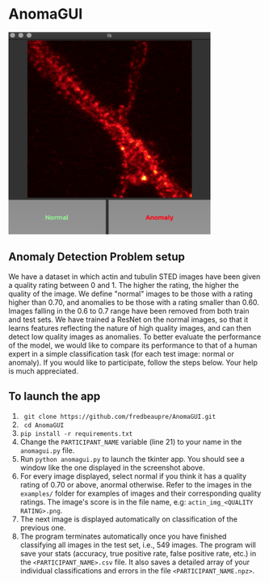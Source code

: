 # AnomaGUI

<img src="https://github.com/fredbeaupre/AnomaGUI/blob/master/anomaguiApp.png" width="400" height="400" margin="auto">

## Anomaly Detection Problem setup

We have a dataset in which actin and tubulin STED images have been given a quality rating between 0 and 1. The higher the rating, the higher the quality of the image. We define "normal" images to be those with a rating higher than 0.70, and anomalies to be those with a rating smaller than 0.60. Images falling in the 0.6 to 0.7 range have been removed from both train and test sets. We have trained a ResNet on the normal images, so that it learns features reflecting the nature of high quality images, and can then detect low quality images as anomalies. To better evaluate the performance of the model, we would like to compare its performance to that of a human expert in a simple classification task (for each test image: normal or anomaly). If you would like to participate, follow the steps below. Your help is much appreciated.

## To launch the app

1. ` git clone https://github.com/fredbeaupre/AnomaGUI.git`
2. ` cd AnomaGUI`
3. `pip install -r requirements.txt`
4. Change the `PARTICIPANT_NAME` variable (line 21) to your name in the `anomagui.py` file.
5. Run `python anomagui.py` to launch the tkinter app. You should see a window like the one displayed in the screenshot above.
6. For every image displayed, select normal if you think it has a quality rating of 0.70 or above, anormal otherwise. Refer to the images in the `examples/` folder for examples of images and their corresponding quality ratings. The image's score is in the file name, e.g: `actin_img_<QUALITY RATING>.png`.
7. The next image is displayed automatically on classification of the previous one.
8. The program terminates automatically once you have finished classifying all images in the test set, i.e., 549 images. The program will save your stats (accuracy, true positive rate, false positive rate, etc.) in the `<PARTICIPANT_NAME>.csv` file. It also saves a detailed array of your individual classifications and errors in the file `<PARTICIPANT_NAME.npz>`.
